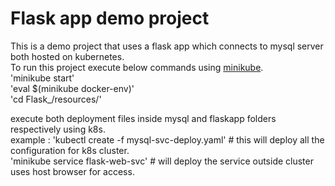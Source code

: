 # Flask app demo project #
This is a demo project that uses a flask app which connects to mysql server both hosted on kubernetes.<br />
To run this project execute below commands using [minikube](https://minikube.sigs.k8s.io/docs/start/).<br />
'minikube start' <br />
'eval $(minikube docker-env)' <br />
'cd Flask_/resources/' <br />

execute both deployment files inside mysql and flaskapp folders respectively using k8s. <br />
example : 'kubectl create -f mysql-svc-deploy.yaml' # this will deploy all the configuration for k8s cluster. <br />
'minikube service flask-web-svc'     # will deploy the service outside cluster uses host browser for access. <br/>

